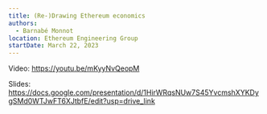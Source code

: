 ```yaml
---
title: (Re-)Drawing Ethereum economics
authors:
  - Barnabé Monnot
location: Ethereum Engineering Group
startDate: March 22, 2023
---
```


Video: <https://youtu.be/mKyyNvQeopM>

Slides: <https://docs.google.com/presentation/d/1HirWRqsNUw7S45YvcmshXYKDygSMd0WTJwFT6XJtbfE/edit?usp=drive_link>
